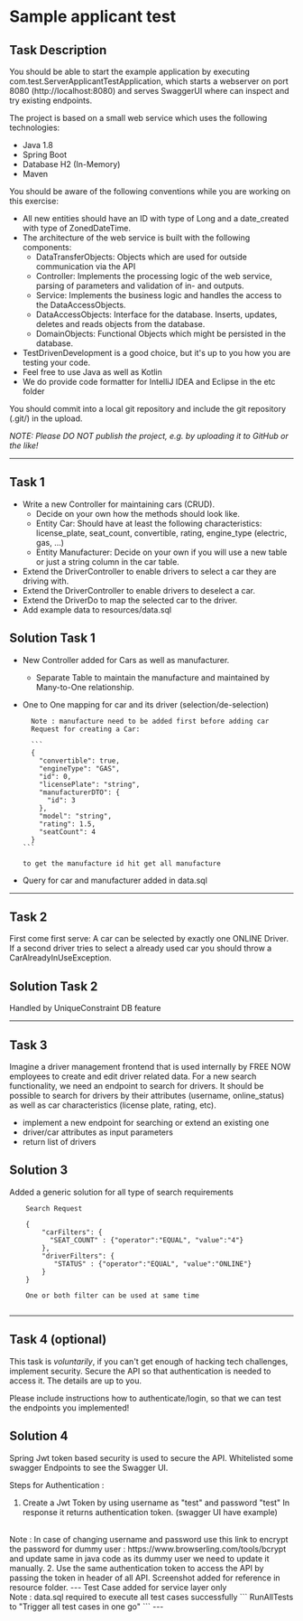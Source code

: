 # Sample applicant test

## Task Description
You should be able to start the example application by executing com.test.ServerApplicantTestApplication, which starts a webserver on port 8080 (http://localhost:8080) and serves SwaggerUI where can inspect and try existing endpoints.

The project is based on a small web service which uses the following technologies:

* Java 1.8
* Spring Boot
* Database H2 (In-Memory)
* Maven


You should be aware of the following conventions while you are working on this exercise:

 * All new entities should have an ID with type of Long and a date_created with type of ZonedDateTime.
 * The architecture of the web service is built with the following components:
 	* DataTransferObjects: Objects which are used for outside communication via the API
    * Controller: Implements the processing logic of the web service, parsing of parameters and validation of in- and outputs.
    * Service: Implements the business logic and handles the access to the DataAccessObjects.
    * DataAccessObjects: Interface for the database. Inserts, updates, deletes and reads objects from the database.
    * DomainObjects: Functional Objects which might be persisted in the database.
 * TestDrivenDevelopment is a good choice, but it's up to you how you are testing your code.
 * Feel free to use Java as well as Kotlin
 * We do provide code formatter for IntelliJ IDEA and Eclipse in the etc folder

You should commit into a local git repository and include the git repository (.git/) in the upload.

_NOTE: Please DO NOT publish the project, e.g. by uploading it to GitHub or the like!_

---


## Task 1
 * Write a new Controller for maintaining cars (CRUD).
   * Decide on your own how the methods should look like.
   * Entity Car: Should have at least the following characteristics: license_plate, seat_count, convertible, rating, engine_type (electric, gas, ...)
   * Entity Manufacturer: Decide on your own if you will use a new table or just a string column in the car table.
 * Extend the DriverController to enable drivers to select a car they are driving with.
 * Extend the DriverController to enable drivers to deselect a car.
 * Extend the DriverDo to map the selected car to the driver.
 * Add example data to resources/data.sql

## Solution Task 1
* New Controller added for Cars as well as manufacturer.
    * Separate Table to maintain the manufacture and maintained by Many-to-One relationship.
* One to One mapping for car and its driver (selection/de-selection)
    <br>
    
        Note : manufacture need to be added first before adding car
        Request for creating a Car:
        
        ```
        {
          "convertible": true,
          "engineType": "GAS",
          "id": 0,
          "licensePlate": "string",
          "manufacturerDTO": {
            "id": 3
          },
          "model": "string",
          "rating": 1.5,
          "seatCount": 4
        }
      ```
      
      to get the manufacture id hit get all manufacture
* Query for car and manufacturer added in data.sql 

---


## Task 2
First come first serve: A car can be selected by exactly one ONLINE Driver. If a second driver tries to select a already used car you should throw a CarAlreadyInUseException.

## Solution Task 2 
Handled by UniqueConstraint DB feature

---


## Task 3
Imagine a driver management frontend that is used internally by FREE NOW employees to create and edit driver related data. For a new search functionality, we need an endpoint to search for drivers. It should be possible to search for drivers by their attributes (username, online_status) as well as car characteristics (license plate, rating, etc).

* implement a new endpoint for searching or extend an existing one
* driver/car attributes as input parameters
* return list of drivers

## Solution 3
Added a generic solution for all type of search requirements

```
    Search Request 
    
    {
        "carFilters": {
          "SEAT_COUNT" : {"operator":"EQUAL", "value":"4"}
        },
        "driverFilters": {
           "STATUS" : {"operator":"EQUAL", "value":"ONLINE"}
        }
    }
    
    One or both filter can be used at same time
    
```

---


## Task 4 (optional)
This task is _voluntarily_, if you can't get enough of hacking tech challenges, implement security.
Secure the API so that authentication is needed to access it. The details are up to you.

Please include instructions how to authenticate/login, so that we can test the endpoints you implemented!

## Solution 4

Spring Jwt token based security is used to secure the API. 
Whitelisted some swagger Endpoints to see the Swagger UI.

Steps for Authentication : 
1. Create a Jwt Token by using username as "test" and password "test"
In response it returns authentication token. (swagger UI have example)
<br>
Note : In case of changing username and password use this link to encrypt the password for dummy user : 
https://www.browserling.com/tools/bcrypt and update same in java code as its dummy user we need to update it manually. 
2. Use the same authentication token to access the API by passing the token in header of all API. 
Screenshot added for reference in resource folder.
---
Test Case added for service layer only <br>
Note : data.sql required to execute all test cases successfully 
```
RunAllTests to "Trigger all test cases in one go"
``` 
---
